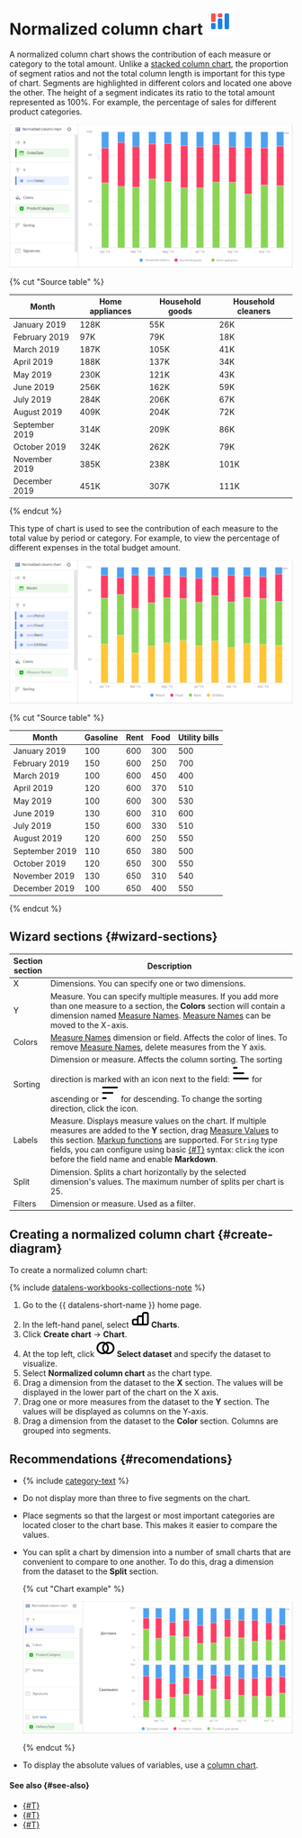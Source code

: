 # Normalized column chart ![](../../_assets/datalens/normalized-column.svg)

A normalized column chart shows the contribution of each measure or category to the total amount. Unlike a [stacked column chart](column-chart.md#stacked), the proportion of segment ratios and not the total column length is important for this type of chart. Segments are highlighted in different colors and located one above the other. The height of a segment indicates its ratio to the total amount represented as 100%. For example, the percentage of sales for different product categories.

![normalized-bar-chart-category](../../_assets/datalens/visualization-ref/normalized-bar-chart/normalized-bar-chart-categoty.png)

{% cut "Source table" %}

Month |	Home appliances |	Household goods  | Household cleaners
----- | ---------| ---------- | ---------- 
January 2019|	128K |	55K | 26K
February 2019|	97K |	79K | 18K
March 2019|	187K |	105K | 41K
April 2019|	188K | 137K | 34K
May 2019|	230K |	121K | 43K
June 2019|	256K |	162K | 59K
July 2019|	284K |	206K | 67K
August 2019|	409K |	204K | 72K
September 2019|	314K |	209K | 86K
October 2019|	324K |	262K | 79K
November 2019|	385K |	238K | 101K
December 2019|	451K |	307K | 111K

{% endcut %}

This type of chart is used to see the contribution of each measure to the total value by period or category. For example, to view the percentage of different expenses in the total budget amount.

![normalized-bar-chart](../../_assets/datalens/visualization-ref/normalized-bar-chart/normalized-bar-chart.png)

{% cut "Source table" %}

Month |	Gasoline | Rent  | Food | Utility bills
----- | ---------| ---------- | ---------- | ---------- 
January 2019	| 100	| 600	| 300	| 500
February 2019	| 150	| 600	| 250	| 700
March 2019	| 100	| 600	| 450	| 400
April 2019	| 120	| 600	| 370	| 510
May 2019	| 100	| 600	| 300	| 530
June 2019	| 130	| 600	| 310	| 600
July 2019	| 150	| 600	| 330	| 510
August 2019	| 120	| 600	| 250	| 550
September 2019	| 110	| 650	| 380	| 500
October 2019	| 120	| 650	| 300	| 550
November 2019	| 130	| 650	| 310	| 540
December 2019	| 100	| 650	| 400	| 550

{% endcut %}

## Wizard sections {#wizard-sections}

Section<br/> section| Description
----- | ----
X | Dimensions. You can specify one or two dimensions.
Y | Measure. You can specify multiple measures. If you add more than one measure to a section, the **Colors** section will contain a dimension named [Measure Names](../concepts/chart/measure-values.md). [Measure Names](../concepts/chart/measure-values.md) can be moved to the X-axis.
Colors | [Measure Names](../concepts/chart/measure-values.md) dimension or field. Affects the color of lines. To remove [Measure Names](../concepts/chart/measure-values.md), delete measures from the Y axis.
Sorting | Dimension or measure. Affects the column sorting. The sorting direction is marked with an icon next to the field: ![image](../../_assets/console-icons/bars-ascending-align-left.svg) for ascending or ![image](../../_assets/console-icons/bars-descending-align-left.svg) for descending. To change the sorting direction, click the icon.
Labels | Measure. Displays measure values on the chart. If multiple measures are added to the **Y** section, drag [Measure Values](../concepts/chart/measure-values.md) to this section. [Markup functions](../function-ref/markup-functions.md) are supported. For `String` type fields, you can configure using basic [{#T}](../dashboard/markdown.md) syntax: click the icon before the field name and enable **Markdown**.
Split | Dimension. Splits a chart horizontally by the selected dimension's values. The maximum number of splits per chart is 25.
Filters | Dimension or measure. Used as a filter.

## Creating a normalized column chart {#create-diagram}

To create a normalized column chart:


{% include [datalens-workbooks-collections-note](../../_includes/datalens/operations/datalens-workbooks-collections-note-step4.md) %}


1. Go to the {{ datalens-short-name }} home page.
1. In the left-hand panel, select ![chart](../../_assets/console-icons/chart-column.svg) **Charts**.
1. Click **Create chart** → **Chart**.
1. At the top left, click ![image](../../_assets/console-icons/circles-intersection.svg) **Select dataset** and specify the dataset to visualize.
1. Select **Normalized column chart** as the chart type.
1. Drag a dimension from the dataset to the **X** section. The values will be displayed in the lower part of the chart on the X axis.
1. Drag one or more measures from the dataset to the **Y** section. The values will be displayed as columns on the Y-axis.
1. Drag a dimension from the dataset to the **Color** section. Columns are grouped into segments.

## Recommendations {#recomendations}

* {% include [category-text](../../_includes/datalens/datalens-category-text.md) %}
* Do not display more than three to five segments on the chart.
* Place segments so that the largest or most important categories are located closer to the chart base. This makes it easier to compare the values.
* You can split a chart by dimension into a number of small charts that are convenient to compare to one another. To do this, drag a dimension from the dataset to the **Split** section.

  {% cut "Chart example" %}

  ![normalized-bar-chart-split](../../_assets/datalens/visualization-ref/normalized-bar-chart/normalized-bar-chart-split.png)

  {% endcut %}

* To display the absolute values of variables, use a [column chart](column-chart.md).

#### See also {#see-also}

* [{#T}](../operations/dashboard/create.md)
* [{#T}](../operations/dashboard/add-chart.md)
* [{#T}](../operations/dashboard/add-selector.md)